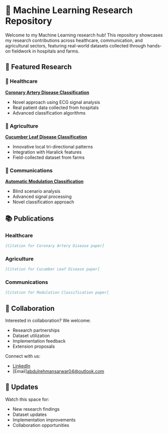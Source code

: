 # 🤖 Machine Learning Research Repository

Welcome to my Machine Learning research hub! This repository showcases my research contributions across healthcare, communication, and agricultural sectors, featuring real-world datasets collected through hands-on fieldwork in hospitals and farms.

## 🌟 Featured Research

### 🏥 Healthcare
**[Coronary Artery Disease Classification](/healthcare)**
- Novel approach using ECG signal analysis
- Real patient data collected from hospitals
- Advanced classification algorithms

### 🌿 Agriculture
**[Cucumber Leaf Disease Classification](/agriculture)**
- Innovative local tri-directional patterns
- Integration with Haralick features
- Field-collected dataset from farms


### 📡 Communications
**[Automatic Modulation Classification](/communications)**
- Blind scenario analysis
- Advanced signal processing
- Novel classification approach


## 📚 Publications

### Healthcare
```bibtex
[Citation for Coronary Artery Disease paper]
```

### Agriculture
```bibtex
[Citation for Cucumber Leaf Disease paper]
```

### Communications
```bibtex
[Citation for Modulation Classification paper]
```

## 🤝 Collaboration

Interested in collaboration? We welcome:
- Research partnerships
- Dataset utilization
- Implementation feedback
- Extension proposals

Connect with us:
- [LinkedIn](https://www.linkedin.com/in/abdul-rehman-204ba41ab)
- [Email]abdulrehmansarwar04@outlook.com


## 📅 Updates

Watch this space for:
- New research findings
- Dataset updates
- Implementation improvements
- Collaboration opportunities
